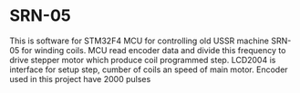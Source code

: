 # SRN-05
This is software for STM32F4 MCU for controlling old USSR machine SRN-05 for winding coils.
MCU read encoder data and divide this frequency to drive stepper motor which produce coil programmed step.
LCD2004 is interface for setup step, cumber of coils an speed of main motor.
Encoder used in this project have 2000 pulses 
